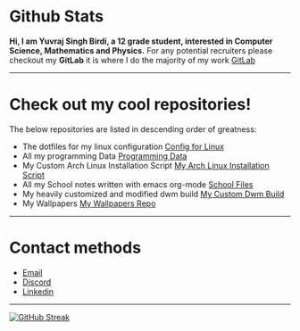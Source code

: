 



# Github Stats  
**Hi, I am Yuvraj Singh Birdi, a 12 grade student, interested in Computer Science, Mathematics and Physics.**
For any potential recruiters please checkout my **GitLab** it is where I do the majority of my work [GitLab](https://gitlab.com/yuvibirdi/)

---

# Check out my cool repositories!
The below repositories are listed in descending order of greatness:

* The dotfiles for my linux configuration [Config for Linux](https://gitlab.com/yuvibirdi/dotfiles-backup)
* All my programming Data  [Programming Data](https://gitlab.com/yuvibirdi/programming)
* My Custom Arch Linux Installation Script  [My Arch Linux Installation Script](https://github.com/yuvibirdi/arch-installer)
* All my School notes written with emacs org-mode [School Files](https://gitlab.com/yuvibirdi/school)
* My heavily customized and modified dwm build [My Custom Dwm Build](https://gitlab.com/yuvibirdi/school)
* My Wallpapers [My Wallpapers Repo](https://gitlab.com/yuvibirdi/Wallpapers)

---

# Contact methods

* <a href = "mailto: yuvibirdi27@gmail.com">Email</a>
* [Discord](ystdin)
* [Linkedin](https://www.linkedin.com/in/ystdin)

---
[![GitHub Streak](https://github-readme-streak-stats.herokuapp.com/?user=yuvibirdi&theme=tokyonight)](https://git.io/streak-stats)
